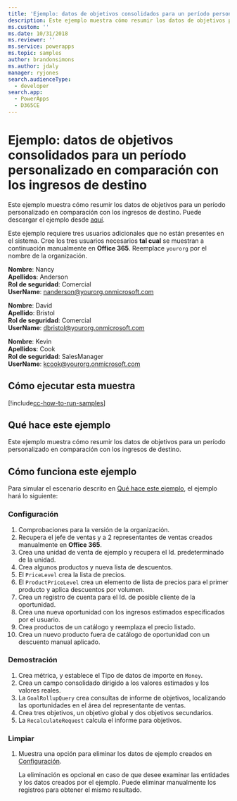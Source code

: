 ```yaml
---
title: 'Ejemplo: datos de objetivos consolidados para un período personalizado en comparación con los ingresos de destino (Common Data Service para aplicaciones) | Microsoft Docs'
description: Este ejemplo muestra cómo resumir los datos de objetivos para un período personalizado en comparación con los ingresos de destino.
ms.custom: ''
ms.date: 10/31/2018
ms.reviewer: ''
ms.service: powerapps
ms.topic: samples
author: brandonsimons
ms.author: jdaly
manager: ryjones
search.audienceType:
  - developer
search.app:
  - PowerApps
  - D365CE
---
```

# <a name="sample-rollup-goal-data-for-a-custom-period-against-the-target-revenue"></a>Ejemplo: datos de objetivos consolidados para un período personalizado en comparación con los ingresos de destino

<!-- https://docs.microsoft.com/en-us/dynamics365/customer-engagement/developer/sample-rollup-goal-data-custom-period-target-revenue -->

Este ejemplo muestra cómo resumir los datos de objetivos para un período personalizado en comparación con los ingresos de destino. Puede descargar el ejemplo desde [aquí](https://github.com/Microsoft/PowerApps-Samples/tree/master/cds/orgsvc/C%23/RollupGoalData).

Este ejemplo requiere tres usuarios adicionales que no están presentes en el sistema. Cree los tres usuarios necesarios **tal cual** se muestran a continuación manualmente en **Office 365**. Reemplace `yourorg` por el nombre de la organización.

**Nombre**: Nancy<br/>
**Apellidos**: Anderson<br/>
**Rol de seguridad**: Comercial<br/>
**UserName**: nanderson@yourorg.onmicrosoft.com<br/>

**Nombre**: David<br/>
**Apellido**: Bristol<br/>
**Rol de seguridad**: Comercial<br/>
**UserName**: dbristol@yourorg.onmicrosoft.com<br/>

**Nombre**: Kevin<br/>
**Apellidos**: Cook<br/>
**Rol de seguridad**: SalesManager<br/>
**UserName**: kcook@yourorg.onmicrosoft.com<br/>

## <a name="how-to-run-this-sample"></a>Cómo ejecutar esta muestra

[!include[cc-how-to-run-samples](../../includes/cc-how-to-run-samples.md)]

## <a name="what-this-sample-does"></a>Qué hace este ejemplo

Este ejemplo muestra cómo resumir los datos de objetivos para un período personalizado en comparación con los ingresos de destino.

## <a name="how-this-sample-works"></a>Cómo funciona este ejemplo

Para simular el escenario descrito en [Qué hace este ejemplo](#what-this-sample-does), el ejemplo hará lo siguiente:

### <a name="setup"></a>Configuración

1. Comprobaciones para la versión de la organización.
2. Recupera el jefe de ventas y a 2 representantes de ventas creados manualmente en **Office 365**.
3. Crea una unidad de venta de ejemplo y recupera el Id. predeterminado de la unidad. 
4. Crea algunos productos y nueva lista de descuentos.
5. El `PriceLevel` crea la lista de precios.
6. El `ProductPriceLevel` crea un elemento de lista de precios para el primer producto y aplica descuentos por volumen.
7. Crea un registro de cuenta para el Id. de posible cliente de la oportunidad.
8. Crea una nueva oportunidad con los ingresos estimados especificados por el usuario.
9. Crea productos de un catálogo y reemplaza el precio listado.
10. Crea un nuevo producto fuera de catálogo de oportunidad con un descuento manual aplicado.

### <a name="demonstrate"></a>Demostración

1. Crea métrica, y establece el Tipo de datos de importe en `Money`.
2. Crea un campo consolidado dirigido a los valores estimados y los valores reales.
3. La `GoalRollupQuery` crea consultas de informe de objetivos, localizando las oportunidades en el área del representante de ventas. 
4. Crea tres objetivos, un objetivo global y dos objetivos secundarios.
5. La `RecalculateRequest` calcula el informe para objetivos. 

### <a name="clean-up"></a>Limpiar

1. Muestra una opción para eliminar los datos de ejemplo creados en [Configuración](#setup).

    La eliminación es opcional en caso de que desee examinar las entidades y los datos creados por el ejemplo. Puede eliminar manualmente los registros para obtener el mismo resultado.
